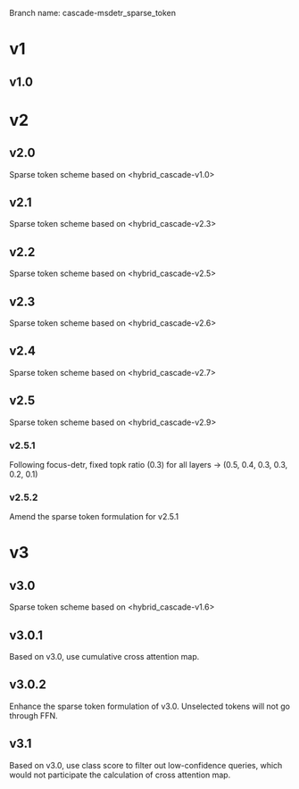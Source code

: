 Branch name: cascade-msdetr_sparse_token

# v1
## v1.0



# v2
## v2.0
Sparse token scheme based on <hybrid_cascade-v1.0>

## v2.1
Sparse token scheme based on <hybrid_cascade-v2.3>

## v2.2
Sparse token scheme based on <hybrid_cascade-v2.5>

## v2.3
Sparse token scheme based on <hybrid_cascade-v2.6>

## v2.4
Sparse token scheme based on <hybrid_cascade-v2.7>

## v2.5
Sparse token scheme based on <hybrid_cascade-v2.9>

### v2.5.1
Following focus-detr, 
fixed topk ratio (0.3) for all layers ->
(0.5, 0.4, 0.3, 0.3, 0.2, 0.1)

### v2.5.2
Amend the sparse token formulation for v2.5.1


# v3
## v3.0
Sparse token scheme based on <hybrid_cascade-v1.6>

## v3.0.1
Based on v3.0, use cumulative cross attention map.

## v3.0.2
Enhance the sparse token formulation of v3.0. Unselected tokens will not go through FFN.

## v3.1
Based on v3.0, use class score to filter out low-confidence queries, which would not participate the calculation of cross attention map.